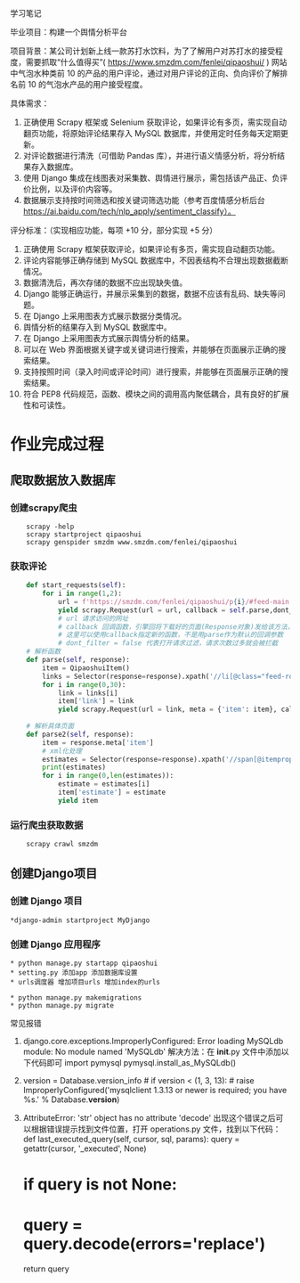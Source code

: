 学习笔记

毕业项目：构建一个舆情分析平台

项目背景：某公司计划新上线一款苏打水饮料，为了了解用户对苏打水的接受程度，需要抓取“什么值得买”( https://www.smzdm.com/fenlei/qipaoshui/ ) 网站中气泡水种类前 10 的产品的用户评论，通过对用户评论的正向、负向评价了解排名前 10 的气泡水产品的用户接受程度。

具体需求：

1. 正确使用 Scrapy 框架或 Selenium 获取评论，如果评论有多页，需实现自动翻页功能，将原始评论结果存入 MySQL 数据库，并使用定时任务每天定期更新。
2. 对评论数据进行清洗（可借助 Pandas 库），并进行语义情感分析，将分析结果存入数据库。
3. 使用 Django 集成在线图表对采集数、舆情进行展示，需包括该产品正、负评价比例，以及评价内容等。
4. 数据展示支持按时间筛选和按关键词筛选功能（参考百度情感分析后台 https://ai.baidu.com/tech/nlp_apply/sentiment_classify）。

评分标准：（实现相应功能，每项 +10 分，部分实现 +5 分）

1. 正确使用 Scrapy 框架获取评论，如果评论有多页，需实现自动翻页功能。
2. 评论内容能够正确存储到 MySQL 数据库中，不因表结构不合理出现数据截断情况。
3. 数据清洗后，再次存储的数据不应出现缺失值。
4. Django 能够正确运行，并展示采集到的数据，数据不应该有乱码、缺失等问题。
5. 在 Django 上采用图表方式展示数据分类情况。
6. 舆情分析的结果存入到 MySQL 数据库中。
7. 在 Django 上采用图表方式展示舆情分析的结果。
8. 可以在 Web 界面根据关键字或关键词进行搜索，并能够在页面展示正确的搜索结果。
9. 支持按照时间（录入时间或评论时间）进行搜索，并能够在页面展示正确的搜索结果。
10. 符合 PEP8 代码规范，函数、模块之间的调用高内聚低耦合，具有良好的扩展性和可读性。

# 作业完成过程

## 爬取数据放入数据库

### 创建scrapy爬虫
```shell
    scrapy -help
    scrapy startproject qipaoshui
    scrapy genspider smzdm www.smzdm.com/fenlei/qipaoshui
```
### 获取评论
```python
    def start_requests(self):
        for i in range(1,2):
            url = f'https://smzdm.com/fenlei/qipaoshui/p{i}/#feed-main'
            yield scrapy.Request(url = url, callback = self.parse,dont_filter = True)
            # url 请求访问的网址
            # callback 回调函数，引擎回将下载好的页面(Response对象)发给该方法，执行数据解析
            # 这里可以使用callback指定新的函数，不是用parse作为默认的回调参数
            # dont_filter = false 代表打开请求过滤，请求次数过多就会被拦截
    # 解析函数
    def parse(self, response):
        item = QipaoshuiItem()
        links = Selector(response=response).xpath('//li[@class="feed-row-wide"]/div/div[1]/a/@href').extract()
        for i in range(0,30):
            link = links[i]
            item['link'] = link
            yield scrapy.Request(url = link, meta = {'item': item}, callback = self.parse2,dont_filter = True)
    
    # 解析具体页面
    def parse2(self, response):
        item = response.meta['item']
        # xml化处理
        estimates = Selector(response=response).xpath('//span[@itemprop="description"]/text()').extract()
        print(estimates)
        for i in range(0,len(estimates)):
            estimate = estimates[i]
            item['estimate'] = estimate
            yield item
```
### 运行爬虫获取数据
```shell
    scrapy crawl smzdm
```


## 创建Django项目

### 创建 Django 项目 
    *django-admin startproject MyDjango

### 创建 Django 应用程序 
     
    * python manage.py startapp qipaoshui
    * setting.py 添加app 添加数据库设置 
    * urls调度器 增加项目urls 增加index的urls

    * python manage.py makemigrations 
    * python manage.py migrate



常见报错
1.  django.core.exceptions.ImproperlyConfigured: Error loading MySQLdb module: No module named 'MySQLdb'
    解决方法：在 __init__.py 文件中添加以下代码即可
    import pymysql
    pymysql.install_as_MySQLdb()

2.   version = Database.version_info
    # if version < (1, 3, 13):
    # raise ImproperlyConfigured('mysqlclient 1.3.13 or newer is required; you have %s.' % Database.__version__)

3.  AttributeError: 'str' object has no attribute 'decode'
    出现这个错误之后可以根据错误提示找到文件位置，打开 operations.py 文件，找到以下代码：
    def last_executed_query(self, cursor, sql, params):
    query = getattr(cursor, '_executed', None)
    # if query is not None:
    #     query = query.decode(errors='replace')
    return query